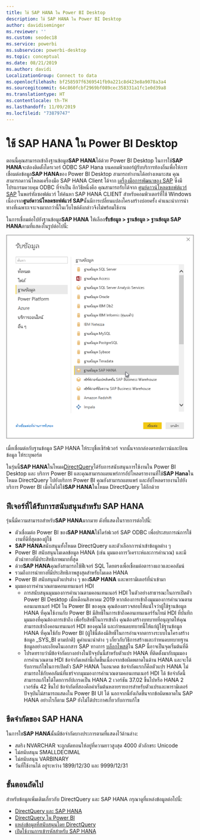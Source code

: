 ```yaml
---
title: ใช้ SAP HANA ใน Power BI Desktop
description: ใช้ SAP HANA ใน Power BI Desktop
author: davidiseminger
ms.reviewer: ''
ms.custom: seodec18
ms.service: powerbi
ms.subservice: powerbi-desktop
ms.topic: conceptual
ms.date: 08/21/2019
ms.author: davidi
LocalizationGroup: Connect to data
ms.openlocfilehash: bf258597f6369541fb9a221c8d423e8a9078a3a4
ms.sourcegitcommit: 64c860fcbf2969bf089cec358331a1fc1e0d39a8
ms.translationtype: HT
ms.contentlocale: th-TH
ms.lasthandoff: 11/09/2019
ms.locfileid: "73879747"
---
```

# <a name="use-sap-hana-in-power-bi-desktop"></a>ใช้ SAP HANA ใน Power BI Desktop
ตอนนี้คุณสามารถเข้าถึงฐานข้อมูล**SAP HANA**ได้ด้วย Power BI Desktop ในการใช้**SAP HANA**จะต้องติดตั้งไดรเวอร์ ODBC SAP Hana บนคอมพิวเตอร์ผู้รับบริการท้องถิ่นเพื่อให้การเชื่อมต่อข้อมูล**SAP HANA**ของ Power BI Desktop สามารถทำงานได้อย่างเหมาะสม คุณสามารถดาวน์โหลดเครื่องมือ SAP HANA Client ได้จาก [เครื่องมือการพัฒนาของ SAP](https://tools.hana.ondemand.com/#hanatools) ซึ่งมีโปรแกรมควบคุม ODBC ที่จำเป็น อีกวิธีหนึ่งคือ คุณสามารถรับได้จาก [ศูนย์ดาวน์โหลดซอฟต์แวร์ SAP](https://support.sap.com/swdc) ในพอร์ทัลซอฟต์แวร์ ให้ค้นหา SAP HANA CLIENT สำหรับคอมพิวเตอร์ที่ใช้ Windows เนื่องจาก**ศูนย์ดาวน์โหลดซอฟต์แวร์ SAP**นั้นมีการเปลี่ยนแปลงโครงสร้างบ่อยครั้ง คำแนะนำการนำทางที่เฉพาะเจาะจงมากกว่านี้ในเว็บไซต์ดังกล่าวจึงไม่พร้อมใช้งาน

ในการเชื่อมต่อไปยังฐานข้อมูล**SAP HANA** ให้เลือก**รับข้อมูล > ฐานข้อมูล > ฐานข้อมูล SAP HANA**ตามที่แสดงในรูปต่อไปนี้:

![](media/desktop-sap-hana/sap-hana-1.png)

เมื่อเชื่อมต่อกับฐานข้อมูล SAP HANA ให้ระบุชื่อเซิร์ฟเวอร์ จากนั้นจากกล่องดรอปดาวน์และป้อนข้อมูล ให้ระบุพอร์ต

ในรุ่นนี้**SAP HANA**ในโหมด[DirectQuery](desktop-directquery-sap-hana.md)ได้รับการสนับสนุนการใช้งานใน Power BI Desktop และ บริการ Power BI และคุณสามารถเผยแพร่การอัปโหลดรายงานที่ใช้**SAP Hana**ใน โหมด DirectQuery ไปยังบริการ Power BI คุณยังสามารถเผยแพร่ และอัปโหลดรายงานไปยังบริการ Power BI เมื่อไม่ได้ใช้**SAP HANA**ในโหมด DirectQuery ได้อีกด้วย

## <a name="supported-features-for-sap-hana"></a>ฟีเจอร์ที่ได้รับการสนับสนุนสำหรับ SAP HANA
รุ่นนี้มีความสามารถสำหรับ**SAP HANA**มากมาย ดังที่แสดงในรายการต่อไปนี้:

* ตัวเชื่อมต่อ Power BI ของ**SAP HANA**ใช้ไดร์ฟเวอร์ SAP ODBC เพื่อประสบการณ์การใช้งานที่ดีที่สุดของผู้ใช้
* **SAP HANA**สนับสนุนทั้งโหมด DirectQuery และตัวเลือกการนำเข้าข้อมูลต่าง ๆ
* Power BI สนับสนุนโมเดลข้อมูล HANA (เช่น มุมมองการวิเคราะห์และการคำนวณ) และมีตัวนำทางที่มีประสิทธิภาพมากที่สุด
* ด้วย**SAP HANA**คุณยังสามารถใช้ฟีเจอร์ SQL โดยตรงเพื่อเชื่อมต่อตารางแถวและคอลัมน์
* รวมถึงการนำทางที่มีประสิทธิภาพสูงสุดสำหรับโมเดล HANA
* Power BI สนับสนุนตัวแปรต่าง ๆ ของ**SAP HANA** และพารามิเตอร์ที่นำเข้ามา
* มุมมองการคำนวณตามคอนเทนเนอร์ HDI
  * การสนับสนุนมุมมองการคำนวณตามคอนเทนเนอร์ HDI ในตัวอย่างสาธารณะในการเปิดตัว Power BI Desktop เมื่อเดือนสิงหาคม 2019 หากต้องการเข้าถึงมุมมองการคำนวณตามคอนเนทเนอร์ HDI ใน Power BI ของคุณ คุณต้องตรวจสอบให้แน่ใจว่าผู้ใช้ฐานข้อมูล HANA ที่คุณใช้งานกับ Power BI มีสิทธิ์ในการเข้าถึงคอนเทนเนอร์รันไทม์ HDI ที่บันทึกมุมมองที่คุณต้องการเข้าถึง เพื่อรับสิทธิ์ในการเข้าถึง คุณต้องสร้างบทบาทที่อนุญาตให้คุณสามารถเข้าถึงคอนเทนเนอร์ HDI ของคุณได้ และกำหนดบทบาทนี้ให้แก่ผู้ใช้ฐานข้อมูล HANA ที่คุณใช้กับ Power BI (ผู้ใช้นี้ต้องมีสิทธิ์ในการอ่านจากตารางระบบในโครงสร้างข้อมูล \_SYS\_BI ตามปกติ) ดูคำแนะนำต่าง ๆ เกี่ยวกับวิธีการสร้างและกำหนดบทบาทฐานข้อมูลอย่างละเอียดในเอกสาร SAP ทางการ [บล็อกโพสต์](https://blogs.sap.com/2018/01/24/the-easy-way-to-make-your-hdi-container-accessible-to-a-classic-database-user/)ใน SAP นี้อาจเป็นจุดเริ่มต้นที่ดี
  * โปรดทราบว่ามีข้อจำกัดบางอย่างในปัจจุบันนี้สำหรับตัวแปร HANA ที่ติดตั้งมากับมุมมองการคำนวณตาม HDI ข้อจำกัดเหล่านี้เกิดขึ้นเนื่องจากข้อผิดพลาดในด้าน HANA และจะได้รับการแก้ไขในการเปิดตัว SAP HANA ในอนาคต ข้อจำกัดแรกก็คือตัวแปร HANA ไม่สามารถใช้กับคอลัมน์ที่แชร์จากมุมมองการคำนวณตามคอนเทนเนอร์ HDI ได้ ข้อจำกัดนี้สามารถแก้ไขได้โดยการอัปเกรดเป็น HANA 2 เวอร์ชัน 37.02 ขึ้นไปหรือ HANA 2 เวอร์ชัน 42 ขึ้นไป ข้อจำกัดที่สองคือค่าเริ่มต้นหลายรายการสำหรับตัวแปรและพารามิเตอร์ปัจจุบันไม่สามารถแสดงใน Power BI UI ได้ นอกจากนี้ยังเกิดขึ้นจากข้อผิดพลาดใน SAP HANA อย่างไรก็ตาม SAP ยังไม่ได้ประกาศเกี่ยวกับการแก้ไข

## <a name="limitations-of-sap-hana"></a>ขีดจำกัดของ SAP HANA
ในการใช**SAP HANA**้นั้นมีข้อจำกัดบางประการตามที่แสดงไว้ด้านล่าง:

* สตริง NVARCHAR จะถูกตัดทอนให้อยู่ที่ความยาวสูงสุด 4000 ตัวอักขระ Unicode
* ไม่สนับสนุน SMALLDECIMAL
* ไม่สนับสนุน VARBINARY
* วันที่ใช้งานได้ อยู่ระหว่าง 1899/12/30 และ 9999/12/31


## <a name="next-steps"></a>ขั้นตอนถัดไป
สำหรับข้อมูลเพิ่มเติมเกี่ยวกับ DirectQuery และ SAP HANA กรุณาดูที่แหล่งข้อมูลต่อไปนี้:

* [DirectQuery และ SAP HANA](desktop-directquery-sap-hana.md)
* [DirectQuery ใน Power BI](desktop-directquery-about.md)
* [แหล่งข้อมูลที่สนับสนุนโดย DirectQuery](desktop-directquery-data-sources.md)
* [เปิดใช้งานการเข้ารหัสสำหรับ SAP HANA](desktop-sap-hana-encryption.md)


